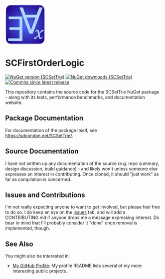 ﻿![SCSetTrie Icon](src/SCSetTrie-128.png)

# SCFirstOrderLogic

[![NuGet version (SCSetTrie)](https://img.shields.io/nuget/v/SCSetTrie.svg?style=flat-square)](https://www.nuget.org/packages/SCSetTrie/) 
[![NuGet downloads (SCSetTrie)](https://img.shields.io/nuget/dt/SCSetTrie.svg?style=flat-square)](https://www.nuget.org/packages/SCSetTrie/) 
[![Commits since latest release](https://img.shields.io/github/commits-since/sdcondon/SCSetTrie/latest?style=flat-square)](https://github.com/sdcondon/SCSetTrie/compare/1.0.0...main)

This repository contains the source code for the SCSetTrie NuGet package - along with its tests, performance benchmarks, and documentation website.

## Package Documentation

For documentation of the package itself, see https://sdcondon.net/SCSetTrie/.

## Source Documentation

I have not written up any documentation of the source (e.g. repo summary, design discussion, build guidance) - and likely won't unless someone else expresses an interest in contributing.
Once cloned, it should "just work" as far as compilation is concerned.

## Issues and Contributions

I'm not really expecting anyone to want to get involved, but please feel free to do so.
I do keep an eye on the [issues](https://github.com/sdcondon/SCSetTrie/issues) tab, and will add a CONTRIBUTING.md if anyone drops me a message expressing interest.
Do bear in mind that I'll probably consider it "done" once removal is implemented, though.

## See Also

You might also be interested in:

* [My GitHub Profile](https://github.com/sdcondon): My profile README lists several of my more interesting public projects.

